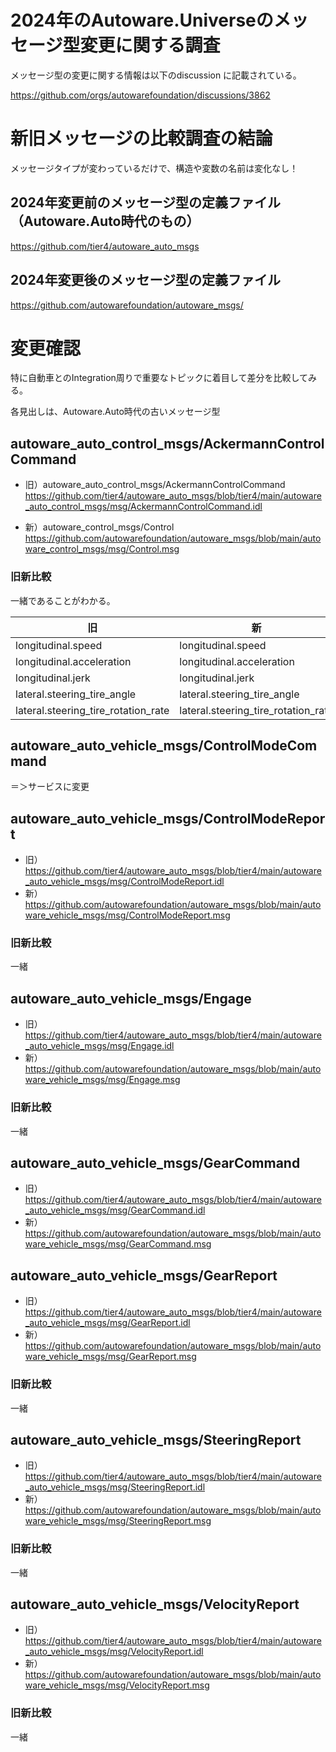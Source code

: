 # 2024年のAutoware.Universeのメッセージ型変更に関する調査

メッセージ型の変更に関する情報は以下のdiscussion に記載されている。

https://github.com/orgs/autowarefoundation/discussions/3862

# 新旧メッセージの比較調査の結論
メッセージタイプが変わっているだけで、構造や変数の名前は変化なし！

## 2024年変更前のメッセージ型の定義ファイル（Autoware.Auto時代のもの）

https://github.com/tier4/autoware_auto_msgs

## 2024年変更後のメッセージ型の定義ファイル

https://github.com/autowarefoundation/autoware_msgs/

# 変更確認
特に自動車とのIntegration周りで重要なトピックに着目して差分を比較してみる。

各見出しは、Autoware.Auto時代の古いメッセージ型

## autoware_auto_control_msgs/AckermannControlCommand	
- 旧）autoware_auto_control_msgs/AckermannControlCommand
https://github.com/tier4/autoware_auto_msgs/blob/tier4/main/autoware_auto_control_msgs/msg/AckermannControlCommand.idl

- 新）autoware_control_msgs/Control	
https://github.com/autowarefoundation/autoware_msgs/blob/main/autoware_control_msgs/msg/Control.msg

### 旧新比較
一緒であることがわかる。

| 旧                               | 新                               |
|--------------------------------|--------------------------------|
| longitudinal.speed            | longitudinal.speed            |
| longitudinal.acceleration     | longitudinal.acceleration     |
| longitudinal.jerk             | longitudinal.jerk             |
| lateral.steering_tire_angle   | lateral.steering_tire_angle   |
| lateral.steering_tire_rotation_rate | lateral.steering_tire_rotation_rate |


## autoware_auto_vehicle_msgs/ControlModeCommand	
＝＞サービスに変更

## autoware_auto_vehicle_msgs/ControlModeReport	

- 旧）https://github.com/tier4/autoware_auto_msgs/blob/tier4/main/autoware_auto_vehicle_msgs/msg/ControlModeReport.idl
- 新）https://github.com/autowarefoundation/autoware_msgs/blob/main/autoware_vehicle_msgs/msg/ControlModeReport.msg

### 旧新比較
一緒

## autoware_auto_vehicle_msgs/Engage
- 旧）https://github.com/tier4/autoware_auto_msgs/blob/tier4/main/autoware_auto_vehicle_msgs/msg/Engage.idl
- 新）https://github.com/autowarefoundation/autoware_msgs/blob/main/autoware_vehicle_msgs/msg/Engage.msg

### 旧新比較
一緒

## autoware_auto_vehicle_msgs/GearCommand	
- 旧）https://github.com/tier4/autoware_auto_msgs/blob/tier4/main/autoware_auto_vehicle_msgs/msg/GearCommand.idl
- 新）https://github.com/autowarefoundation/autoware_msgs/blob/main/autoware_vehicle_msgs/msg/GearCommand.msg

## autoware_auto_vehicle_msgs/GearReport
- 旧）https://github.com/tier4/autoware_auto_msgs/blob/tier4/main/autoware_auto_vehicle_msgs/msg/GearReport.idl
- 新）https://github.com/autowarefoundation/autoware_msgs/blob/main/autoware_vehicle_msgs/msg/GearReport.msg

### 旧新比較
一緒

## autoware_auto_vehicle_msgs/SteeringReport	
- 旧）https://github.com/tier4/autoware_auto_msgs/blob/tier4/main/autoware_auto_vehicle_msgs/msg/SteeringReport.idl
- 新）https://github.com/autowarefoundation/autoware_msgs/blob/main/autoware_vehicle_msgs/msg/SteeringReport.msg

### 旧新比較
一緒

## autoware_auto_vehicle_msgs/VelocityReport	
- 旧）https://github.com/tier4/autoware_auto_msgs/blob/tier4/main/autoware_auto_vehicle_msgs/msg/VelocityReport.idl
- 新）https://github.com/autowarefoundation/autoware_msgs/blob/main/autoware_vehicle_msgs/msg/VelocityReport.msg

### 旧新比較
一緒
